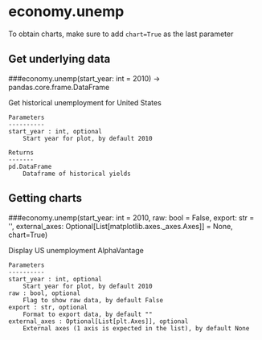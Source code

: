 # economy.unemp

To obtain charts, make sure to add `chart=True` as the last parameter

## Get underlying data 
###economy.unemp(start_year: int = 2010) -> pandas.core.frame.DataFrame

Get historical unemployment for United States

    Parameters
    ----------
    start_year : int, optional
        Start year for plot, by default 2010

    Returns
    -------
    pd.DataFrame
        Dataframe of historical yields

## Getting charts 
###economy.unemp(start_year: int = 2010, raw: bool = False, export: str = '', external_axes: Optional[List[matplotlib.axes._axes.Axes]] = None, chart=True)

Display US unemployment AlphaVantage

    Parameters
    ----------
    start_year : int, optional
        Start year for plot, by default 2010
    raw : bool, optional
        Flag to show raw data, by default False
    export : str, optional
        Format to export data, by default ""
    external_axes : Optional[List[plt.Axes]], optional
        External axes (1 axis is expected in the list), by default None

